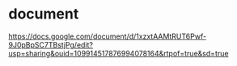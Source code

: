 # document
https://docs.google.com/document/d/1xzxtAAMtRUT6Pwf-9J0pBpSC7TBstjPg/edit?usp=sharing&ouid=109914517876994078164&rtpof=true&sd=true
